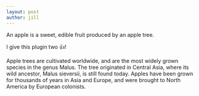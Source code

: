 ```yaml
---
layout: post
author: jill
---
```

An apple is a sweet, edible fruit produced by an apple tree.

I give this plugin two :+1:!

Apple trees are cultivated worldwide, and are the most widely grown species in
the genus Malus. The tree originated in Central Asia, where its wild ancestor,
Malus sieversii, is still found today. Apples have been grown for thousands of
years in Asia and Europe, and were brought to North America by European
colonists.